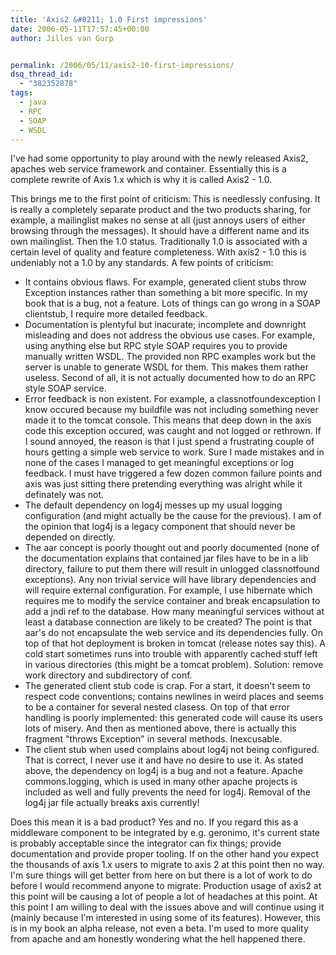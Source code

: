```yaml
---
title: 'Axis2 &#8211; 1.0 First impressions'
date: 2006-05-11T17:57:45+00:00
author: Jilles van Gurp


permalink: /2006/05/11/axis2-10-first-impressions/
dsq_thread_id:
  - "382352878"
tags:
  - java
  - RPC
  - SOAP
  - WSDL
---
```

I've had some opportunity to play around with the newly released Axis2, apaches web service framework and container. Essentially this is a complete rewrite of Axis 1.x which is why it is called Axis2 - 1.0.

This brings me to the first point of criticism: This is needlessly confusing. It is really a completely separate product and the two products sharing, for example, a mailinglist makes no sense at all (just annoys users of either browsing through the messages). It should have a different name and its own mailinglist.
Then the 1.0 status. Traditionally 1.0 is associated with a certain level of quality and feature completeness. With axis2 - 1.0 this is undeniably not a 1.0 by any standards. A few points of criticism:

- It contains obvious flaws. For example, generated client stubs throw Exception instances rather than something a bit more specific. In my book that is a bug, not a feature. Lots of things can go wrong in a SOAP clientstub, I require more detailed feedback.
- Documentation is plentyful but inacurate; incomplete and downright misleading and does not address the obvious use cases. For example, using anything else but RPC style SOAP requires you to provide manually written WSDL. The provided non RPC examples work but the server is unable to generate WSDL for them. This makes them rather useless. Second of all, it is not actually documented how to do an RPC style SOAP service.
- Error feedback is non existent. For example, a classnotfoundexception I know occured because my buildfile was not including something never made it to the tomcat console. This means that deep down in the axis code this exception occured, was caught and not logged or rethrown. If I sound annoyed, the reason is that I just spend a frustrating couple of hours getting a simple web service to work. Sure I made mistakes and in none of the cases I managed to get meaningful exceptions or log feedback. I must have triggered a few dozen common failure points and axis was just sitting there pretending everything was alright while it definately was not.
- The default dependency on log4j messes up my usual logging configuration (and might actually be the cause for the previous). I am of the opinion that log4j is a legacy component that should never be depended on directly.
- The aar concept is poorly thought out and poorly documented (none of the documentation explains that contained jar files have to be in a lib directory, failure to put them there will result in unlogged classnotfound exceptions). Any non trivial service will have library dependencies and will require external configuration. For example, I use hibernate which requires me to modify the service container and break encapsulation to add a jndi ref to the database. How many meaningful services without at least a database connection are likely to be created? The point is that aar's do not encapsulate the web service and its dependencies fully. On top of that hot deployment is broken in tomcat (release notes say this). A cold start sometimes runs into trouble with apparently cached stuff left in various directories (this might be a tomcat problem). Solution: remove work directory and subdirectory of conf.
- The generated client stub code is crap. For a start, it doesn't seem to respect code conventions; contains newlines in weird places and seems to be a container for several nested clasess. On top of that error handling is poorly implemented: this generated code will cause its users lots of misery. And then as mentioned above, there is actually this fragment "throws Exception" in several methods. Inexcusable.
- The client stub when used complains about log4j not being configured. That is correct, I never use it and have no desire to use it. As stated above, the dependency on log4j is a bug and not a feature. Apache commons.logging, which is used in many other apache projects is included as well and fully prevents the need for log4j. Removal of the log4j jar file actually breaks axis currently!

Does this mean it is a bad product? Yes and no. If you regard this as a middleware component to be integrated by e.g. geronimo, it's current state is probably acceptable since the integrator can fix things; provide documentation and provide proper tooling. If on the other hand you expect the thousands of axis 1.x users to migrate to axis 2 at this point then no way. I'm sure things will get better from here on but there is a lot of work to do before I would recommend anyone to migrate. Production usage of axis2 at this point will be causing a lot of people a lot of headaches at this point.
At this point I am willing to deal with the issues above and will continue using it (mainly because I'm interested in using some of its features). However, this is in my book an alpha release, not even a beta. I'm used to more quality from apache and am honestly wondering what the hell happened there.